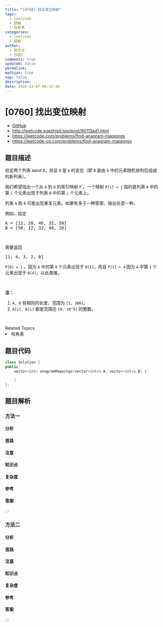 ```yaml
---
title: "[0760] 找出变位映射"
tags:
  - leetcode
  - 题解
  - 哈希表
categories:
  - leetcode
  - 题解
author:
  - 张学志
  - 作者2
comments: true
updated: false
permalink:
mathjax: true
top: false
description: ...
date: 2020-03-07 00:12:40
---
```



# [0760] 找出变位映射
* [GitHub](https://github.com/algoboy101/LeetCodeCrowdsource/tree/master/_posts/QA/%5B0760%5D%20%E6%89%BE%E5%87%BA%E5%8F%98%E4%BD%8D%E6%98%A0%E5%B0%84.md)
* http://leetcode.xuezhisd.top/post/90113ad1.html
* https://leetcode.com/problems/find-anagram-mappings
* https://leetcode-cn.com/problems/find-anagram-mappings


## 题目描述

<p>给定两个列表 <code>A</code>and <code>B</code>，并且 <code>B</code> 是 <code>A</code> 的变位（即&nbsp;<code>B</code> 是由&nbsp;<code>A</code> 中的元素随机排列后组成的新列表）。</p>

<p>我们希望找出一个从 <code>A</code> 到 <code>B</code>&nbsp;的索引映射 <code>P</code> 。一个映射 <code>P[i] = j</code>&nbsp;指的是列表&nbsp;<code>A</code> 中的第 <code>i</code> 个元素出现于列表&nbsp;<code>B</code> 中的第 <code>j</code> 个元素上。</p>

<p>列表 <code>A</code> 和 <code>B</code> 可能出现重复元素。如果有多于一种答案，输出任意一种。</p>

<p>例如，给定</p>

<pre>A = [12, 28, 46, 32, 50]
B = [50, 12, 32, 46, 28]
</pre>

<p>&nbsp;</p>

<p>需要返回</p>

<pre>[1, 4, 3, 2, 0]
</pre>

<p><code>P[0] = 1</code>&nbsp;，因为 <code>A</code> 中的第 <code>0</code> 个元素出现于 <code>B[1]</code>，而且 <code>P[1] = 4</code> 因为 <code>A</code> 中第 <code>1</code> 个元素出现于 <code>B[4]</code>，以此类推。</p>

<p>&nbsp;</p>

<p><strong>注：</strong></p>

<ol>
	<li><code>A, B</code>&nbsp;有相同的长度，范围为&nbsp;<code>[1, 100]</code>。</li>
	<li><code>A[i], B[i]</code> 都是范围在&nbsp;<code>[0, 10^5]</code> 的整数。</li>
</ol>

<p>&nbsp;</p>
<div><div>Related Topics</div><div><li>哈希表</li></div></div>


## 题目代码

```cpp
class Solution {
public:
    vector<int> anagramMappings(vector<int>& A, vector<int>& B) {

    }
};
```


## 题目解析


### 方法一

#### 分析

#### 思路

#### 注意

#### 知识点

#### 复杂度

#### 参考

#### 答案

```cpp
//
```


### 方法二

#### 分析

#### 思路

#### 注意

#### 知识点

#### 复杂度

#### 参考

#### 答案

```cpp
//
```


